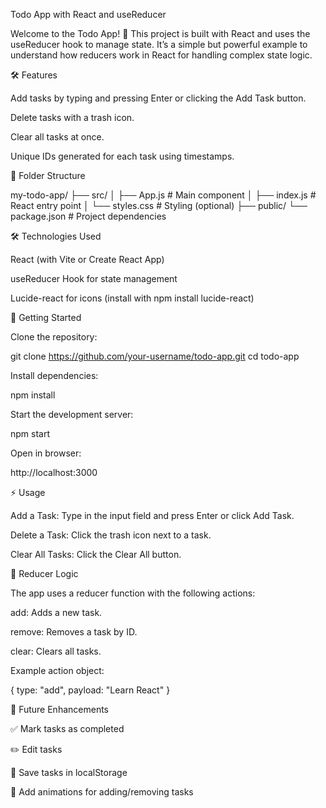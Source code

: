 Todo App with React and useReducer

Welcome to the Todo App! 🚀 This project is built with React and uses the useReducer hook to manage state. It’s a simple but powerful example to understand how reducers work in React for handling complex state logic.

🛠️ Features

Add tasks by typing and pressing Enter or clicking the Add Task button.

Delete tasks with a trash icon.

Clear all tasks at once.

Unique IDs generated for each task using timestamps.

📂 Folder Structure

my-todo-app/
├── src/
│   ├── App.js         # Main component
│   ├── index.js       # React entry point
│   └── styles.css     # Styling (optional)
├── public/
└── package.json      # Project dependencies

🛠️ Technologies Used

React (with Vite or Create React App)

useReducer Hook for state management

Lucide-react for icons (install with npm install lucide-react)

🚀 Getting Started

Clone the repository:

git clone https://github.com/your-username/todo-app.git
cd todo-app

Install dependencies:

npm install

Start the development server:

npm start

Open in browser:

http://localhost:3000

⚡ Usage

Add a Task: Type in the input field and press Enter or click Add Task.

Delete a Task: Click the trash icon next to a task.

Clear All Tasks: Click the Clear All button.

📂 Reducer Logic

The app uses a reducer function with the following actions:

add: Adds a new task.

remove: Removes a task by ID.

clear: Clears all tasks.

Example action object:

{ type: "add", payload: "Learn React" }

🚀 Future Enhancements

✅ Mark tasks as completed

✏️ Edit tasks

💾 Save tasks in localStorage

🎨 Add animations for adding/removing tasks
